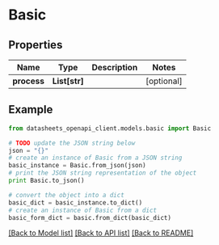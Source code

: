 # Basic


## Properties
Name | Type | Description | Notes
------------ | ------------- | ------------- | -------------
**process** | **List[str]** |  | [optional] 

## Example

```python
from datasheets_openapi_client.models.basic import Basic

# TODO update the JSON string below
json = "{}"
# create an instance of Basic from a JSON string
basic_instance = Basic.from_json(json)
# print the JSON string representation of the object
print Basic.to_json()

# convert the object into a dict
basic_dict = basic_instance.to_dict()
# create an instance of Basic from a dict
basic_form_dict = basic.from_dict(basic_dict)
```
[[Back to Model list]](../README.md#documentation-for-models) [[Back to API list]](../README.md#documentation-for-api-endpoints) [[Back to README]](../README.md)



